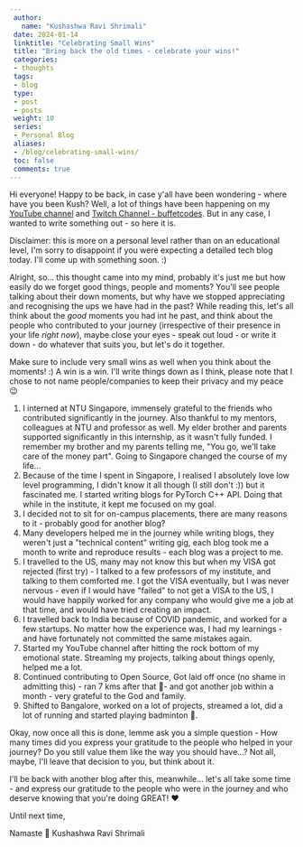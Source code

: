 ```yaml
---
 author:
   name: "Kushashwa Ravi Shrimali"
 date: 2024-01-14
 linktitle: "Celebrating Small Wins"
 title: "Bring back the old times - celebrate your wins!"
 categories:
 - thoughts
 tags:
 - blog
 type:
 - post
 - posts
 weight: 10
 series:
 - Personal Blog
 aliases:
 - /blog/celebrating-small-wins/
 toc: false
 comments: true
---
```


Hi everyone! Happy to be back, in case y'all have been wondering - where have you been Kush? Well, a lot of things have been happening on my [YouTube channel](https://youtube.com/c/kushashwaraviShrimali) and [Twitch Channel - buffetcodes](https://twitch.tv/buffetcodes). But in any case, I wanted to write something out - so here it is.

Disclaimer: this is more on a personal level rather than on an educational level, I'm sorry to disappoint if you were expecting a detailed tech blog today. I'll come up with something soon. :)

Alright, so... this thought came into my mind, probably it's just me but how easily do we forget good things, people and moments? You'll see people talking about their down moments, but why have we stopped appreciating and recognising the ups we have had in the past? While reading this, let's all think about the _good_ moments you had int he past, and think about the people who contributed to your journey (irrespective of their presence in your life _right now_), maybe close your eyes - speak out loud - or write it down - do whatever that suits you, but let's do it together.

Make sure to include very small wins as well when you think about the moments! :) A win is a win. I'll write things down as I think, please note that I chose to not name people/companies to keep their privacy and my peace 😉

1. I interned at NTU Singapore, immensely grateful to the friends who contributed significantly in the journey. Also thankful to my mentors, colleagues at NTU and professor as well. My elder brother and parents supported significantly in this internship, as it wasn't fully funded. I remember my brother and my parents telling me, "You go, we'll take care of the money part". Going to Singapore changed the course of my life...
2. Because of the time I spent in Singapore, I realised I absolutely love low level programming, I didn't know it all though (I still don't :)) but it fascinated me. I started writing blogs for PyTorch C++ API. Doing that while in the institute, it kept me focused on my goal.
3. I decided not to sit for on-campus placements, there are many reasons to it - probably good for another blog?
4. Many developers helped me in the journey while writing blogs, they weren't just a "technical content" writing gig, each blog took me a month to write and reproduce results - each blog was a project to me.
5. I travelled to the US, many may not know this but when my VISA got rejected (first try) - I talked to a few professors of my institute, and talking to them comforted me. I got the VISA eventually, but I was never nervous - even if I would have "failed" to not get a VISA to the US, I would have happily worked for any company who would give me a job at that time, and would have tried creating an impact.
6. I travelled back to India because of COVID pandemic, and worked for a few startups. No matter how the experience was, I had my learnings - and have fortunately not committed the same mistakes again.
7. Started my YouTube channel after hitting the rock bottom of my emotional state. Streaming my projects, talking about things openly, helped me a lot.
8. Continued contributing to Open Source, Got laid off once (no shame in admitting this) - ran 7 kms after that 🏃- and got another job within a month - very grateful to the God and family.
9. Shifted to Bangalore, worked on a lot of projects, streamed a lot, did a lot of running and started playing badminton 🏸.

Okay, now once all this is done, lemme ask you a simple question - How many times did you express your gratitude to the people who helped in your journey? Do you still value them like the way you should have...? Not all, maybe, I'll leave that decision to you, but think about it.

I'll be back with another blog after this, meanwhile... let's all take some time - and express our gratitude to the people who were in the journey and who deserve knowing that you're doing GREAT! ❤️

Until next time,

Namaste 🙏
Kushashwa Ravi Shrimali
